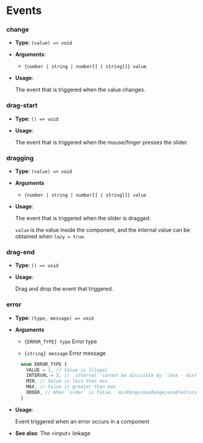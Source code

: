 # Events

### change

- **Type**: `(value) => void`

- **Arguments**:

  - `{number | string | number[] | string[]} value`

- **Usage**:

  The event that is triggered when the value changes.

### drag-start

- **Type**: `() => void`

- **Usage**:

  The event that is triggered when the mouse/finger presses the slider.

### dragging

- **Type**: `(value) => void`

- **Arguments**

  - `{number | string | number[] | string[]} value`

- **Usage**:

  The event that is triggered when the slider is dragged.

  `value` is the value inside the component, and the internal value can be obtained when `lazy = true`.

### drag-end

- **Type**: `() => void`

- **Usage**:

  Drag and drop the event that triggered.

### error

- **Type**: `(type, message) => void`

- **Arguments**

  - `{ERROR_TYPE} type` Error type

  - `{string} message` Error message

  ```ts
    enum ERROR_TYPE {
      VALUE = 1, // Value is illegal
      INTERVAL = 2, // `interval` cannot be divisible by `(max - min)`
      MIN, // Value is less than min
      MAX, // Value is greater than max
      ORDER, // When `order` is false, `minRange/maxRange/enableCross/fixed` is still set
    }
  ```

- **Usage**:

  Event triggered when an error occurs in a component

- **See also**: <router-link :to="$route.meta.lang + 'advanced/input'">The \<input> linkage</router-link>

